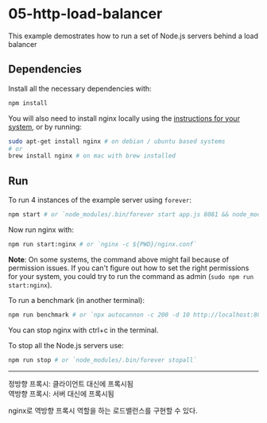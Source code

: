 # 05-http-load-balancer

This example demostrates how to run a set of Node.js servers behind a load balancer


## Dependencies

Install all the necessary dependencies with:

```bash
npm install
```

You will also need to install nginx locally using the [instructions for your system](https://nodejsdp.link/nginx-install), or by running:

```bash
sudo apt-get install nginx # on debian / ubuntu based systems
# or
brew install nginx # on mac with brew installed
```


## Run

To run 4 instances of the example server using `forever`:

```bash
npm start # or `node_modules/.bin/forever start app.js 8081 && node_modules/.bin/forever start app.js 8082 && node_modules/.bin/forever start app.js 8083 && node_modules/.bin/forever start app.js 8084`
```


Now run nginx with:

```bash
npm run start:nginx # or `nginx -c ${PWD}/nginx.conf`
```

**Note**: On some systems, the command above might fail because of permission issues. If you can't figure out how to set the right permissions for your system, you could try to run the command as admin (`sudo npm run start:nginx`).

To run a benchmark (in another terminal):

```bash
npm run benchmark # or `npx autocannon -c 200 -d 10 http://localhost:8080`
```

You can stop nginx with ctrl+c in the terminal.

To stop all the Node.js servers use:

```bash
npm run stop # or `node_modules/.bin/forever stopall`
```
---
정방향 프록시: 클라이언트 대신에 프록시됨   
역방향 프록시: 서버 대신에 프록시됨  

nginx로 역방향 프록시 역할을 하는 로드밸런스를 구현할 수 있다.
